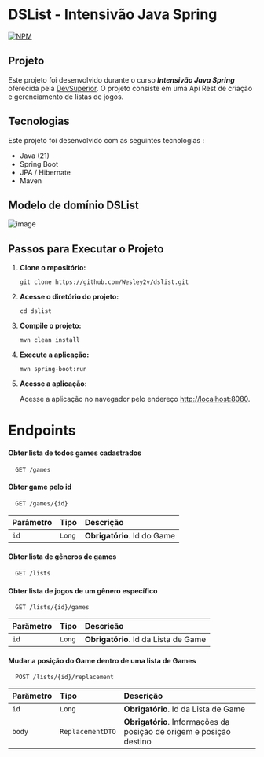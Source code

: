 # DSList - Intensivão Java Spring

[![NPM](https://img.shields.io/npm/l/react)](https://github.com/Wesley2v/dslist/blob/main/LICENSE)

## Projeto

Este projeto foi desenvolvido durante o curso *__Intensivão Java Spring__* oferecida pela [DevSuperior](https://devsuperior.com.br). O projeto consiste em uma Api Rest de criação e 
gerenciamento de listas de jogos.

## Tecnologias 

Este projeto foi desenvolvido com as seguintes tecnologias : 

- Java (21)
- Spring Boot
- JPA / Hibernate
- Maven

## Modelo de domínio DSList
![image](https://github.com/MatheusPrudente/dslist/assets/80559882/8874bb22-4ac1-4ee0-a148-45ec73fef224)

## Passos para Executar o Projeto

1. **Clone o repositório:**

    ```
    git clone https://github.com/Wesley2v/dslist.git
    ```

2. **Acesse o diretório do projeto:**

    ```
    cd dslist
    ```

3. **Compile o projeto:**

    ```
    mvn clean install
    ```

4. **Execute a aplicação:**

    ```
    mvn spring-boot:run
    ```

5. **Acesse a aplicação:**

    Acesse a aplicação no navegador pelo endereço [http://localhost:8080](http://localhost:8080).

# Endpoints

#### Obter lista de todos games cadastrados

```https
  GET /games
```


#### Obter game pelo id

```https
  GET /games/{id}
```

| Parâmetro   | Tipo       | Descrição                           |
| :---------- | :--------- | :---------------------------------- |
| `id` | `Long` | **Obrigatório**. Id do Game |


#### Obter lista de gêneros de games

```https
  GET /lists
```


#### Obter lista de jogos de um gênero específico

```https
  GET /lists/{id}/games
```

| Parâmetro   | Tipo       | Descrição                           |
| :---------- | :--------- | :---------------------------------- |
| `id` | `Long` | **Obrigatório**. Id da Lista de Game |


#### Mudar a posição do Game dentro de uma lista de Games

```https
  POST /lists/{id}/replacement
```

| Parâmetro   | Tipo       | Descrição                           |
| :---------- | :--------- | :---------------------------------- |
| `id` | `Long` | **Obrigatório**. Id da Lista de Game |
| `body` | `ReplacementDTO` | **Obrigatório**. Informações da posição de origem e posição destino |

